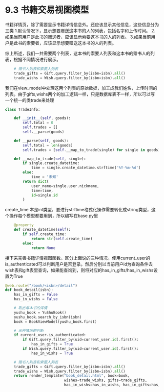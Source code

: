 # 9.3 书籍交易视图模型

书籍详情页，除了需要显示书籍详情信息外。还应该显示其他信息，这些信息分为三类
1.默认情况下，显示想要赠送这本书的人的列表，包括名字和上传时间。
2.如果当前用户是此书的赠送者，应该显示索要这本书的人的列表。
3.如果当前用户是此书的索要者，应该显示想要赠送这本书的人的列表。

综上所述，我们一共需要两个列表，这本书的索要人列表和这本书的赠书人的列表，根据不同情况进行展示。

```python
    # 赠书人列表和索要人列表
    trade_gifts = Gift.query.filter_by(isbn=isbn).all()
    trade_wishs = Wish.query.filter_by(isbn=isbn).all()
```

我们在view_model中处理这两个列表的原始数据，加工成我们姓名，上传时间的列表。由于gifts,wishs两个的加工逻辑一样，只是数据库表不一样，所以可以写一个统一的类trade来处理
```python
class TradeInfo:

    def __init__(self, goods):
        self.total = 0
        self.trades = []
        self.__parse(goods)

    def __parse(self, goods):
        self.total = len(goods)
        self.trades = [self.__map_to_trade(single) for single in goods]

    def __map_to_trade(self, single):
        if single.create_datetime:
            time = single.create_datetime.strftime('%Y-%m-%d')
        else:
            time = '未知'
        return dict(
            user_name=single.user.nickname,
            time=time,
            id=single.id
        )

```
create_time 本是int类型，要进行strftime格式化操作需要转化成string类型，这个操作每个模型都要用到，所以编写在base.py里
```python
    @property
    def create_datetime(self):
        if self.create_time:
            return str(self.create_time)
        else:
            return None
```

接下来完善书籍详情视图函数。区分上面说的三种情况。使用current_user的is_authenticated可以判断用户是否登录。然后分别以当前用户id为查询条件去wish表和gift表里查询，如果能查询到，则将对应的has_in_gifts/has_in_wishs设置为True
```python
@web.route("/book/<isbn>/detail")
def book_detail(isbn):
    has_in_gifts = False
    has_in_wishs = False

    # 取出每本书的详情
    yushu_book = YuShuBook()
    yushu_book.search_by_isbn(isbn)
    book = BookViewModel(yushu_book.first)

    # 三种情况的判断
    if current_user.is_authenticated:
        if Gift.query.filter_by(uid=current_user.id).first():
            has_in_gifts = True
        if Wish.query.filter_by(uid=current_user.id).first():
            has_in_wishs = True

    # 赠书人列表和索要人列表
    trade_gifts = Gift.query.filter_by(isbn=isbn).all()
    trade_wishs = Wish.query.filter_by(isbn=isbn).all()
    return render_template("book_detail.html", book=book,
                           wishes=trade_wishs, gifts=trade_gifts,
                           has_in_wishs=has_in_wishs, has_in_gifts=has_in_gifts)
```
